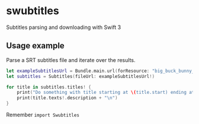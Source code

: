 # swubtitles
Subtitles parsing and downloading with Swift 3

## Usage example
Parse a SRT subtitles file and iterate over the results.

```swift
let exampleSubtitlesUrl = Bundle.main.url(forResource: "big_buck_bunny_1080p", withExtension: "srt")
let subtitles = Subtitles(fileUrl: exampleSubtitlesUrl!)

for title in subtitles.titles! {
    print("Do something with title starting at \(title.start) ending at \(title.end):")
    print(title.texts!.description + "\n")
}
```

Remember `import Swubtitles`